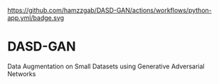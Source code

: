 https://github.com/hamzzgab/DASD-GAN/actions/workflows/python-app.yml/badge.svg

# DASD-GAN

Data Augmentation on Small Datasets using Generative Adversarial Networks
